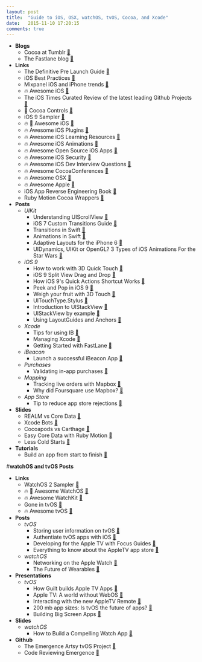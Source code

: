 ```yaml
---
layout: post
title:  "Guide to iOS, OSX, watchOS, tvOS, Cocoa, and Xcode"
date:   2015-11-10 17:20:15
comments: true
---
```


- **Blogs**
    - Cocoa at Tumblr [:link:](http://cocoa.tumblr.com/)
    - The Fastlane blog [:link:](https://krausefx.com/)
- **Links**
    - The Definitive Pre Launch Guide [:link:](https://github.com/adamwulf/app-launch-guide?utm_source=ios%20dev%20tools&utm_medium=website&utm_campaign=ios%20dev%20tools&at=11lvzs&ct=ios%20dev%20tools)
    - iOS Best Practices [:link:](https://github.com/futurice/ios-good-practices)
    - Mixpanel iOS and iPhone trends [:link:](https://mixpanel.com/trends/#report/iphone_models)
    - :fire: Awesome iOS [:link:](https://github.com/vsouza/awesome-ios)
    - The iOS Times Curated Review of the latest leading Github Projects [:link:](http://theiostimes.com/)
    - :raised_hands: Cocoa Controls [:link:](https://www.cocoacontrols.com/)
    - iOS 9 Sampler [:link:](https://github.com/shu223/iOS-9-Sampler)
    - :fire: :raised_hands: Awesome iOS [:link:](https://github.com/vsouza/awesome-ios)
    - :fire: Awesome iOS Plugins [:link:](https://github.com/sanketfirodiya/awesome-ios-plugins)
    - :fire: Awesome iOS Learning Resources [:link:](https://github.com/sanketfirodiya/iOS-learning-resources)
    - :fire: Awesome iOS Animations [:link:](https://github.com/sxyx2008/awesome-ios-animation)
    - :fire: Awesome Open Source iOS Apps [:link:](https://github.com/dkhamsing/open-source-ios-apps)
    - :fire: Awesome iOS Security [:link:](https://github.com/ashishb/osx-and-ios-security-awesome)
    - :fire: Awesome iOS Dev Interview Questions [:link:](https://github.com/CameronBanga/iOS-Developer-and-Designer-Interview-Questions)
    - :fire: Awesome CocoaConferences [:link:](https://github.com/Lascorbe/CocoaConferences)
    - :fire: Awesome OSX [:link:](https://github.com/iCHAIT/awesome-osx)
    - :fire: Awesome Apple [:link:](https://github.com/joeljfischer/awesome-apple)
    - iOS App Reverse Engineering Book [:link:](https://github.com/iosre/iOSAppReverseEngineering/blob/master/iOSAppReverseEngineering.pdf)
    - Ruby Motion Cocoa Wrappers [:link:](https://github.com/rubymotion/BubbleWrap)
- **Posts**
    - *UIKit* 
        - Understanding UIScrollView [:page_facing_up:](http://oleb.net/blog/2014/04/understanding-uiscrollview/)
        - iOS 7 Custom Transitions Guide [:page_facing_up:](https://www.captechconsulting.com/blogs/ios-7-tutorial-series-custom-navigation-transitions--more)
        - Transitions in Swift [:page_facing_up:](http://mathewsanders.com/interactive-transitions-in-swift/)
        - Animations in Swift [:page_facing_up:](http://mathewsanders.com/animations-in-swift-part-two/)
        - Adaptive Layouts for the iPhone 6 [:page_facing_up:](http://mathewsanders.com/designing-adaptive-layouts-for-iphone-6-plus/)
        - UIDynamics, UIKit or OpenGL? 3 Types of iOS Animations For the Star Wars [:page_facing_up:](https://yalantis.com/blog/uidynamics-uikit-or-opengl-3-types-of-ios-animations-for-the-star-wars/?utm_campaign=iOS%2BDev%2BWeekly&utm_medium=web&utm_source=iOS_Dev_Weekly_Issue_221)
    - *iOS 9*
        - How to work with 3D Quick Touch [:page_facing_up:](http://useyourloaf.com/blog/adding-3d-touch-quick-actions.html)
        - iOS 9 Split View Drag and Drop [:page_facing_up:](http://blog.mikeswanson.com/post/130420781424/split-view-drag-and-drop)
        - How iOS 9's Quick Actions Shortcut Works [:page_facing_up:](http://www.stringcode.co.uk/add-ios-9s-quick-actions-shortcut-support-in-15-minutes-right-now/?utm_campaign=This%2BWeek%2Bin%2BSwift&utm_medium=email&utm_source=This_Week_in_Swift_54)
        - Peek and Pop in iOS 9 [:page_facing_up:](http://krakendev.io/peek-pop/?utm_campaign=iOS%2BDev%2BWeekly&utm_medium=email&utm_source=iOS_Dev_Weekly_Issue_219)
        - Weigh your fruit with 3D Touch [:page_facing_up:](http://flexmonkey.blogspot.com/2015/10/the-plum-o-meter-weighing-plums-using.html?utm_campaign=This%2BWeek%2Bin%2BSwift&utm_medium=email&utm_source=This_Week_in_Swift_59)
        - UITouchType.Stylus [:page_facing_up:](http://www.russbishop.net/uitouchtypestylus?utm_campaign=iOS%2BDev%2BWeekly&utm_medium=email&utm_source=iOS_Dev_Weekly_Issue_225)
        - Introduction to UIStackView [:page_facing_up:](http://www.thinkandbuild.it/introduction-to-uistackview/)
        - UIStackView by example [:page_facing_up:](https://www.hackingwithswift.com/read/31/2/uistackview-by-example)
        - Using LayoutGuides and Anchors [:page_facing_up:](https://littlebitesofcocoa.com/112-layout-guides-anchors)
    - *Xcode*
        - Tips for using IB [:page_facing_up:](http://merowing.info/2015/11/tips-for-interface-builder/)
        - Managing Xcode [:page_facing_up:](http://pewpewthespells.com/blog/managing_xcode.html#xcscheme)
        - Getting Started with FastLane [:page_facing_up:](http://www.raywenderlich.com/116065/fastlane-tutorial-getting-started?utm_campaign=Indie%2BiOS%2BFocus%2BWeekly&utm_medium=email&utm_source=Indie_iOS_Focus_Weekly_47)
    - *iBeacon*
        - Launch a successful iBeacon App [:page_facing_up:](http://www.vektordigital.com/2015/11/16/crafting-and-launching-successful-beacon-apps/?utm_campaign=iOS%2BDev%2BWeekly&utm_medium=email&utm_source=iOS_Dev_Weekly_Issue_225)
    - *Purchases*
        - Validating in-app purchases [:page_facing_up:](http://futurice.com/blog/validating-in-app-purchases-in-your-ios-app)
    - *Mapping*
        - Tracking live orders with Mapbox [:page_facing_up:](https://www.mapbox.com/blog/tracking-orders-live-instacart/)
        - Why did Foursquare use Mapbox? [:page_facing_up:](https://www.quora.com/Why-did-foursquare-choose-to-migrate-to-MapBox-from-Google-Maps)
    - *App Store*
        - Tip to reduce app store rejections [:page_facing_up:](https://library.launchkit.io/a-simple-tip-to-reduce-app-store-rejections-4517ca505e44#.91xy6jo0c)
- **Slides**
    - REALM vs Core Data [:floppy_disk:](https://speakerdeck.com/joshuadutton/using-realm-for-data-persistence-a-comparison-with-core-data)
    - Xcode Bots [:floppy_disk:](https://speakerdeck.com/romainpouclet/cocoaheads-montreal-xcode-bots)
    - Cocoapods vs Carthage [:floppy_disk:](https://speakerdeck.com/romainpouclet/managing-your-dependencies-using-carthage)
    - Easy Core Data with Ruby Motion [:floppy_disk:](https://speakerdeck.com/styrmis/simpler-core-data-with-rubymotion)
    - Less Cold Starts [:floppy_disk:](https://speakerdeck.com/dbgrandi/coldstart-in-ios)
- **Tutorials**
    -  Build an app from start to finish [:page_facing_up:](http://www.c4ios.com/cosmos/)


#**watchOS and tvOS Posts**
- **Links**
    - WatchOS 2 Sampler [:link:](https://github.com/shu223/watchOS-2-Sampler)
    - :fire: :raised_hands: Awesome WatchOS [:link:](https://github.com/yenchenlin1994/awesome-watchos)
    - :fire: Awesome WatchKit [:link:](https://github.com/sanketfirodiya/sample-watchkit-apps)
    - Gone in tvOS [:link:](https://gist.github.com/erica/d9b36c57500a6832ef7b)
    - :fire: Awesome tvOS [:link:](https://github.com/mbcrump/awesome-tvos/blob/master/README.md)
- **Posts**
    + *tvOS*
        + Storing user information on tvOS [:page_facing_up:](http://www.marisibrothers.com/2015/10/storing-your-data-on-tvos.html)
        + Authentiate tvOS apps with iOS [:page_facing_up:](https://github.com/rsattar/Voucher)
        + Developing for the Apple TV with Focus Guides [:page_facing_up:](http://blog.houzz.com/post/133536064443/developing-for-apple-tv-part-ii?utm_campaign=iOS%2BDev%2BWeekly&utm_medium=email&utm_source=iOS_Dev_Weekly_Issue_225)
        + Everything to know about the AppleTV app store [:page_facing_up:](http://blog.appfigures.com/everything-you-need-to-know-about-the-new-apple-tv-app-store/?utm_campaign=Indie%2BiOS%2BFocus%2BWeekly&utm_medium=email&utm_source=Indie_iOS_Focus_Weekly_47)
    + *watchOS*
        + Networking on the Apple Watch [:page_facing_up:](https://felixha.wordpress.com/2015/07/07/apple-watch-networking-in-glance/?utm_campaign=This%2BWeek%2Bin%2BSwift&utm_medium=email&utm_source=This_Week_in_Swift_63)
        + The Future of Wearables [:page_facing_up:](http://helenvholmes.com/the-future-of-wearables/?utm_campaign=This%2BWeek%2Bin%2BSwift&utm_medium=email&utm_source=This_Week_in_Swift_63)
- **Presentations**
    - *tvOS*
        - How Guilt builds Apple TV Apps [:floppy_disk:](http://tech.gilt.com/tvos/2015/10/13/apple-tv-tvos-swift-development-focus-engine/)
        - Apple TV: A world without WebOS [:floppy_disk:](https://medium.com/bpxl-craft/apple-tv-a-world-without-webkit-5c428a64a6dd#.rdk3bnrqc)
        - Interacting with the new AppleTV Remote [:floppy_disk:](http://www.marisibrothers.com/2015/10/interacting-with-new-apple-tv-remote.html)
        - 200 mb app sizes: Is tvOS the future of apps? [:floppy_disk:](https://realm.io/news/is-tvos-the-future-of-apps/)
        - Building Big Screen Apps [:floppy_disk:](https://speakerdeck.com/neonichu/bring-your-apps-to-the-big-screen)
- **Slides**
    - *watchOS*
        - How to Build a Compelling Watch App [:floppy_disk:](http://www.kristinathai.com/wp-content/uploads/2014/09/Compelling-Watch-App.pdf)
- **Github**
    - The Emergence Artsy tvOS Project [:link:](https://github.com/artsy/Emergence/)
    - Code Reviewing Emergence [:link:](http://artsy.github.io/blog/2015/11/05/Emergence-Code-Review/)

